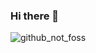 ### Hi there 👋

![github_not_foss](https://user-images.githubusercontent.com/63428105/230638086-d033fa13-8c09-4398-84b1-27c13d00fd9c.png)

<!--
**theRoboxx/theRoboxx** is a ✨ _special_ ✨ repository because its `README.md` (this file) appears on your GitHub profile.

Here are some ideas to get you started:

- 🔭 I’m currently working on ...
- 🌱 I’m currently learning ...
- 👯 I’m looking to collaborate on ...
- 🤔 I’m looking for help with ...
- 💬 Ask me about ...
- 📫 How to reach me: ...
- 😄 Pronouns: ...
- ⚡ Fun fact: ...
-->
